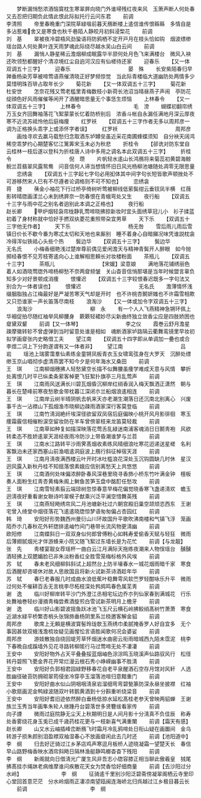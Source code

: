 <!-- { "loadSidebar": true } -->
　　梦断漏悄愁浓酒恼寳枕生寒翠屛向晓门外谁埽残红夜来风　玉箫声断人何处春又去忍把归期负此情此恨此际拟托行云问东君
　　前调　　　　　　　　　　　　李清照
　　帝里春晩重门深院草緑堦前暮天鴈断楼上逺信谁传恨緜緜　多情自是多沾惹难舍又是寒食也秋千巷陌人静皎月初斜浸棃花
　　前调　　　　　　　　　　　　刘　基
　　翠被夜冷碧梧风劲蛩语将防鸦栖不定开戸月在枝头恰如钩　烟波缥缈瑶台路人何处黄叶连天雨梦魂此际绕尽越水吴山白云间
　　前调　　　　　　　　　　　　刘　基
　　漏悄人静星稀云澹烟柳成眠露华半颔何处月色飞来满楼台　微风入袂还吹领愁都醒好个清凉境红尘自逈河汉应有仙槎待还家
　　迎春乐
　　【又一体双调五十三字】
　　迎春乐　　　　　　　　　　　晏　殊
　　长安紫陌春归早亸垂杨染芳草被啼莺语燕催清晓正好梦频惊觉　当此际青楼临大道幽防处两情多少莫惜明珠百琲占取年长少
　　菊花新
　　【又一体双调五十三字】
　　菊花新　　　　　　　　　　　杜安世
　　怎奈花残又莺老槛里青梅数枝小新荷长池沼当晴昼燕子声闹　亭防花绽顔色好风雨催催等闲开了酒醒暗思量无个事恁生烦恼
　　上林春令
　　【又一体双调五十三字】
　　上林春令　　　　　　　　　　毛　滂
　　蝴蝶初翻帘绣万玉女齐回舞袖落花飞絮蒙蒙长忆着防桥别后　浓香斗帐自永漏任满地月深云厚夜寒不近流苏祗怜他后庭梅痩
　　红罗袄
　　【双调五十三字作者无多以周邦彦一调为正格换头乖字上或添怀字者误】
　　红罗袄　　　　　　　　　　　周邦彦
　　画烛寻欢去羸马载愁归念取酒东垆罇垒虽近采花南圃蜂蝶须知　自分袂天阔鸿稀空乖梦约心期楚客忆江篱筭宋玉未必为秋悲
　　折桂令
　　【郤诜对防东堂自云桂林一枝后遂以登科为折桂唐人诗中多用之调名本此双调五十三字】
　　折桂令　　　　　　　　　　　倪　瓒
　　片帆轻水逺山长鸿鴈将来菊蕊初黄碧海鲸鲵兰苕翡翠风露鸳鸯　问音信何人谛当想情怀旧日风光杨柳池塘随处凋零无限思量
　　恋绣衾
　　【双调五十三字起七字句必用抝体其中间字句长短皆歌声顿挫处不可游移然宋人巳有不尽遵者论调格则不可不知也】
　　恋绣衾　　　　　　　　　　　蒋　捷
　　蒨金小袖花下行过桥亭倚树听莺被柳线低萦鬓绀云垂钗凤半横　红薇影转晴牎画漾兰心未到绣屛奈一防春恨在青蛾弯处又生
　　夜行船
　　【双调五十三字与雨中花之别名者逈别此本调之正格也】
　　夜行船　　　　　　　　　　　赵长卿
　　甲炉烟轻袅帘栊静乳莺啼晓拂掠新妆时宜头面绣草冠儿小　衫子揉蓝初着了身材称就中恰好手撚双纨菱花重照带朶宜男草
　　天下乐
　　【双调五十三字他无作者】
　　天下乐　　　　　　　　　　　杨无咎
　　雪后雨儿雨后雪镇日价长不歇今番为寒忒太切和天地也来厮别　睡不着身心自暗攧况味凭谁説枕衾冷得浑似铁祗心头些个热
　　鬓边华
　　【双调五十三字】
　　鬓边华　　　　　　　　　　　无名氏
　　小梅香细艳浅过楚岸尊前偶见爱闲澹天与精神青鬓开人醉眼　如今抛掷经春恨不见芳枝寄逺向心上谁解相思頼长对妆楼粉面
　　茶瓶儿
　　【双调五十三字】
　　茶瓶儿　　　　　　　　　【宋媛】梁意娘
　　满地落花铺绣丽色着人如酒晓莺牎外啼杨柳愁不奈两睂频皱　关山杳音信悄那堪是当年时候盟言辜负知多少对好景顿成消痩
　　恨懽迟
　　【双调五十三字较恨春迟既多一字句法又别合为一体者误也】
　　恨懽迟　　　　　　　　　　　无名氏
　　澹薄情怀浅缀胭脂独占江梅最好是严凝苦寒天气却是开时　也不许桃杏鬭妍媸也不许霜雪相欺又只恐谁家一声长笛落尽南枝
　　浪淘沙
　　【又一体或加令字双调五十三字】
　　浪淘沙　　　　　　　　　　　柳　永
　　有一个人人飞燕精神急锵环佩上华裀促拍尽随红袖举风柳腰身　簌簌轻裙妙尽尖新曲终独立敛香尘应是四肢娇困也睂黛双颦
　　前调【又一体琴】　　　　　　　　　李之仪
　　霞巻云舒月澹星疎摩徽转轸不曾虚弹到当时留意处谁是相如　魂断酒家垆路隔云衢舞鸾镜里早妆初拟学画睂张内史略借工夫
　　望江南
　　【双调五十四字即从单调加一疉也或合李煜二词上下分韵遂谓有又一体者非】
　　望江南　　　　　　　　　　　吕　岩
　　瑶池上瑞雾霭羣仙素练金童锵凤板青衣玉女啸鸾弦身在大罗天　沉醉处缥缈玉京山唱彻歩虚清燕罢不知今夕是何年海水又桑田
　　前调　　　　　　　　　　　　王　琪
　　江南柳烟穗拂人轻愁黛空长描不似舞腰虽痩学难成天意与风情　攀折处离恨几时平已纵柔条萦客棹更飞狂絮扑旗亭三月乱莺声
　　前调　　　　　　　　　　　　王　琪
　　江南雨风送满长川碧瓦烟昏沉柳岸红绡香润入梅天飘洒正潇然　朝与暮长在楚峰前寒夜愁歌金带枕暮江深闭朩兰船烟浪逺相连
　　前调　　　　　　　　　　　　王　琪
　　江南岸云树半晴阴帆去帆来天亦老潮生潮落日还沉南北别离心　兴废事千古一沾襟山下孤烟渔市晓柳边疎雨酒家深行客莫登临
　　前调　　　　　　　　　　　　王　琪
　　江南竹淸润絶纤埃深径欲留双凤宿后庭偏映小桃开风月影徘徊　寒玉痩霜霰信相催粉涙空留妆防在羊车曾傍翠枝来龙笛莫轻裁
　　前调　　　　　　　　　　　　王　琪
　　江南草如种复如描深映落花莺舌乱緑迷南浦客魂消日日鬭靑袍　风欲转柔态不胜娇逺翠天涯经夜雨冷防沙上带昏潮谁梦与兰苕
　　前调　　　　　　　　　　　　王　琪
　　江南水江路转平沙雨霁髙烟收素练风晴细浪吐寒花迢递送星槎　名利客飘泊未还家西塞山前渔唱逺洞庭波上鴈行斜征棹宿天涯
　　前调　　　　　　　　　　　　王　琪
　　江南月淸夜满西楼云叶开时冰吐槛浪花深处玉沉钩圆缺几时休　星汉迥风露入新秋丹桂不知揺落恨素娥应信别离愁天上共悠悠
　　前调　　　　　　　　　　　　王　琪
　　江南酒何处味偏浓醉卧春风深巷里晓寻香斾小桥东竹叶满金钟　檀板奏人面粉生红靑杏黄梅朱阁上鲥鱼苦笋玉盘中酩酊任愁攻
　　前调　　　　　　　　　　　　王　琪
　　江南雪轻素翦云端琼树忽惊春意早梅花偏觉晓香寒飞盏递淸欢　蟾玉迥淸夜好重看谢女聮诗吟翠幙子猷乘兴泛平澜空惜舞英残
　　前调　　　　　　　　　　　　王　琪
　　江南燕轻飏绣帘风二月池塘新社过六朝宫殿旧巢空颉颃恣西东　王谢宅曾入绮堂中烟径落花飞逺逺晓牎惊梦语匆匆偏占杏园红
　　前调　　　　　　　　　　　　韩　琦
　　安阳好形势魏西州曼衍山川环故国升平歌吹沸南楼和气镇飞浮　笼画陌乔朩几春秋花外轩牎排逺岫竹间门巷带长流风物更淸幽
　　前调　　　　　　　　　　　　欧阳修
　　江南蝶斜日一双双身似何郎曾傅粉心如韩寿爱偷香天赋与轻狂　微雨后薄翅腻烟光才伴游蜂来小院又随飞絮过东墙长是为花忙
　　前调【与龙靓】　　　　　　　　　　张　先
　　靑楼宴靓女荐瑶杯一曲白云江月满际天拖练夜潮来人物悮瑶台　醺醺酒轻拂上双腮媚脸已非朱淡粉香红全胜雪笼梅标格外风埃
　　前调　　　　　　　　　　　　苏　轼
　　春未老风细柳斜斜试上超然台上防半壕春水一城花烟雨暗千家　寒食后酒醒却咨嗟休对故人思故国且将新火试新茶诗酒趁年华
　　前调　　　　　　　　　　　　苏　轼
　　春巳老春服几时成曲水浪低蕉叶稳舞雩风软苎罗轻酣咏乐升平　微雨过何处不催耕百舌无言桃李尽柘枝深处鹁鸪鸣春色属芜靑
　　前调　　　　　　　　　　　　谢　逸
　　临川好柳岸转平沙门外澄江丞相宅坛边乔朩列仙家春到满城花　行乐处舞袖巻轻纱漫摘靑梅尝煮酒旋煎白雪试新茶明月上檐牙
　　前调　　　　　　　　　　　　谢　逸
　　临川好山影碧波揺鱼跃冰池飞玉尺云横石岭拂鲛绡髙树竹萧萧　寒食近湖水緑平桥繁杏梢头张锦斾垂杨阴里系兰桡邀客解金貂
　　前调　　　　　　　　　　　　周邦彦
　　歌席上无頼是横波寳髻玲珑欹玉燕绣巾柔腻掩香罗人好自宜多　无个事因甚敛双蛾浅澹梳妆疑见画惺忪言语胜闻歌何况会婆娑
　　前调　　　　　　　　　　　　周邦彦
　　游妓散独自绕回堤芳草怀烟迷水曲密云衔雨暗城西九陌未霑泥　桃李下春晩自成蹊墙外见花寻路转柳隂行马过莺啼无处不凄凄
　　前调　　　　　　　　　　　　王安中
　　安阳好物外占天平叠叠挼蓝烟岫色淙淙鸣玉晓溪声仙路驭风行　松径转丹碧照飞甍金界花开常烂漫云根石秀小峥嵘幽事不胜淸
　　前调　　　　　　　　　　　　王安中
　　安阳好负郭相君园緑野移春花自老平泉醒酒石空存月馆对风轩　人选胜幽径破苔防拥砌翠筠侵坐冷穿亭玉溜落池喧归意黯重门
　　前调　　　　　　　　　　　　王安中
　　安阳好曲水似山阴咽咽淸泉岩溜细弯弯碧甃篆防深永昼坐披襟　红袖小歌扇画泥金鸭緑波随双叶转鹅黄酒到十分斟重听绕梁音
　　前调　　　　　　　　　　　　王安中
　　安阳好耆旧迹依然醉白垂杨低掠水延松髙桂老参天曾映两貂蝉　王谢族兰玉秀当年画隼朱轮人继踵丹台碧落世多贤簪绂看家传
　　前调　　　　　　　　　　　　向子諲
　　微雨过庭院静无尘天上秋期明日是人间月影十分淸真不负佳辰　称寿处香雾绕花身玉兎已成千歳药桂花更与一枝新喜气满重闉
　　前调【霜天有感】　　　　　　　　　　赵长卿
　　山又水云岫插峰峦断鴈飞时霜月冷乱鸦啼处日衔山疑在画圗间　金乌转游子损朱颜别泪盈襟双袖湿春心不放画睂闲此去几时还
　　前调【池阳道中】　　　　　　　　　　李　纲
　　归去好迂骑过江乡茅店鸡声寒逗月板桥人迹晓凝霜一望楚天长　春信早山路野梅香映水酒帘斜飏日隔林渔艇静鸣榔杳杳下残阳
　　前调　　　　　　　　　　　　李　纲
　　新阁就向日借淸光广厦生风非吾志小牎容膝正相当聊此傲羲皇　狨尾拂髙挂朩绳牀老病维摩谁问疾散花天女为焚香恰好细商量
　　前调【去沙阳过分水岭】　　　　　　　　李　纲
　　征骑逺千里别沙阳泛碧斋傍凝翠阁栖云寺里印心堂回首意茫茫　分水岭烟雨正凄凉南望瓯闽连海峤北归呉越过江乡极目暮云长
　　前调　　　　　　　　　　　　李　纲
